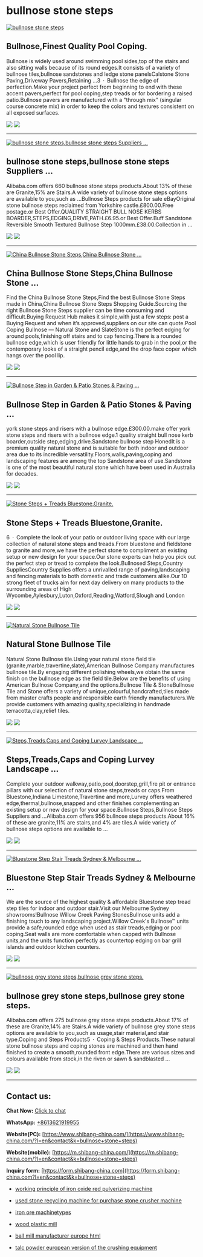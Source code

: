 # bullnose stone steps

<a href="https://swt.shibang-china.com/?l=en&img&k=bullnose+stone+steps" target="_blank">![bullnose stone steps](http://static.shibang-china.com/all-800x300/1316.jpg)</a>

## Bullnose,Finest Quality Pool Coping.
Bullnose is widely used around swimming pool sides,top of the stairs and also sitting walls because of its round edges.It consists of a variety of bullnose tiles,bullnose sandstones and ledge stone panelsCalstone Stone Paving,Driveway Pavers,Retaining …3&ensp;&#0183;&ensp;Bullnose the edge of perfection.Make your project perfect from beginning to end with these accent pavers,perfect for pool coping,step treads or for bordering a raised patio.Bullnose pavers are manufactured with a &quot;through mix&quot; (singular course concrete mix) in order to keep the colors and textures consistent on all exposed surfaces.


<a href="https://whatsapp.shibangsoft.com/WhatsApp.php" target="_blank" title="WhatsApp">![](http://static.shibang-china.com/icon/whatsapp.png)</a> <a href="https://swt.shibang-china.com/?l=en&icon&k=bullnose+stone+steps" target="_blank">![](http://static.shibang-china.com/icon/chat-en.png)</a>

---

<a href="https://swt.shibang-china.com/?l=en&img&k=bullnose+stone+steps" target="_blank">![bullnose stone steps,bullnose stone steps Suppliers …](http://static.shibang-china.com/all-800x300/723.jpg)</a>

## bullnose stone steps,bullnose stone steps Suppliers …
Alibaba.com offers 660 bullnose stone steps products.About 13% of these are Granite,15% are Stairs.A wide variety of bullnose stone steps options are available to you,such as …Bullnose Steps products for sale eBayOriginal stone bullnose steps reclaimed from Yorkshire castle.&#163;800.00.Free postage.or Best Offer.QUALITY STRAIGHT BULL NOSE KERBS BOARDER,STEPS,EDGING,DRIVE,PATH.&#163;6.95.or Best Offer.Buff Sandstone Reversible Smooth Textured Bullnose Step 1000mm.&#163;38.00.Collection in …


<a href="https://whatsapp.shibangsoft.com/WhatsApp.php" target="_blank" title="WhatsApp">![](http://static.shibang-china.com/icon/whatsapp.png)</a> <a href="https://swt.shibang-china.com/?l=en&icon&k=bullnose+stone+steps" target="_blank">![](http://static.shibang-china.com/icon/chat-en.png)</a>

---

<a href="https://swt.shibang-china.com/?l=en&img&k=bullnose+stone+steps" target="_blank">![China Bullnose Stone Steps,China Bullnose Stone …](http://static.shibang-china.com/all-800x300/121.jpg)</a>

## China Bullnose Stone Steps,China Bullnose Stone …
Find the China Bullnose Stone Steps,Find the best Bullnose Stone Steps made in China,China Bullnose Stone Steps Shopping Guide.Sourcing the right Bullnose Stone Steps supplier can be time consuming and difficult.Buying Request Hub makes it simple,with just a few steps: post a Buying Request and when it’s approved,suppliers on our site can quote.Pool Coping Bullnose — Natural Stone and SlateStone is the perfect edging for around pools,finishing off stairs and to cap fencing.There is a rounded bullnose edge,which is user friendly for little hands to grab in the pool,or the contemporary looks of a straight pencil edge,and the drop face coper which hangs over the pool lip.


<a href="https://whatsapp.shibangsoft.com/WhatsApp.php" target="_blank" title="WhatsApp">![](http://static.shibang-china.com/icon/whatsapp.png)</a> <a href="https://swt.shibang-china.com/?l=en&icon&k=bullnose+stone+steps" target="_blank">![](http://static.shibang-china.com/icon/chat-en.png)</a>

---

<a href="https://swt.shibang-china.com/?l=en&img&k=bullnose+stone+steps" target="_blank">![Bullnose Step in Garden &amp; Patio Stones &amp; Paving …](http://static.shibang-china.com/all-800x300/47.jpg)</a>

## Bullnose Step in Garden &amp; Patio Stones &amp; Paving …
york stone steps and risers with a bullnose edge.&#163;300.00.make offer york stone steps and risers with a bullnose edge.1 quality straight bull nose kerb boarder,outside step,edging,drive.Sandstone bullnose step HonedIt is a premium quality natural stone and is suitable for both indoor and outdoor area due to its incredible versatility.Floors,walls,paving,coping and landscaping features are among the top Sandstone area of use.Sandstone is one of the most beautiful natural stone which have been used in Australia for decades.


<a href="https://whatsapp.shibangsoft.com/WhatsApp.php" target="_blank" title="WhatsApp">![](http://static.shibang-china.com/icon/whatsapp.png)</a> <a href="https://swt.shibang-china.com/?l=en&icon&k=bullnose+stone+steps" target="_blank">![](http://static.shibang-china.com/icon/chat-en.png)</a>

---

<a href="https://swt.shibang-china.com/?l=en&img&k=bullnose+stone+steps" target="_blank">![Stone Steps + Treads Bluestone,Granite.](http://static.shibang-china.com/all-800x300/1389.jpg)</a>

## Stone Steps + Treads Bluestone,Granite.
6&ensp;&#0183;&ensp;Complete the look of your patio or outdoor living space with our large collection of natural stone steps and treads.From bluestone and fieldstone to granite and more,we have the perfect stone to compliment an existing setup or new design for your space.Our stone experts can help you pick out the perfect step or tread to complete the look.Bullnosed Steps,Country SuppliesCountry Supplies offers a unrivalled range of paving,landscaping and fencing materials to both domestic and trade customers alike.Our 10 strong fleet of trucks aim for next day delivery on many products to the surrounding areas of High Wycombe,Aylesbury,Luton,Oxford,Reading,Watford,Slough and London


<a href="https://whatsapp.shibangsoft.com/WhatsApp.php" target="_blank" title="WhatsApp">![](http://static.shibang-china.com/icon/whatsapp.png)</a> <a href="https://swt.shibang-china.com/?l=en&icon&k=bullnose+stone+steps" target="_blank">![](http://static.shibang-china.com/icon/chat-en.png)</a>

---

<a href="https://swt.shibang-china.com/?l=en&img&k=bullnose+stone+steps" target="_blank">![Natural Stone Bullnose Tile](http://static.shibang-china.com/all-800x300/1239.jpg)</a>

## Natural Stone Bullnose Tile
Natural Stone Bullnose tile.Using your natural stone field tile (granite,marble,travertine,slate),American Bullnose Company manufactures bullnose tile.By engaging different polishing wheels,we obtain the same finish on the bullnose edge as the field tile.Below are the benefits of using American Bullnose Company,and the options.Bullnose Tile &amp; StoneBullnose Tile and Stone offers a variety of unique,colourful,handcrafted,tiles made from master crafts people and responsible earth friendly manufacturers.We provide customers with amazing quality,specializing in handmade terracotta,clay,relief tiles.


<a href="https://whatsapp.shibangsoft.com/WhatsApp.php" target="_blank" title="WhatsApp">![](http://static.shibang-china.com/icon/whatsapp.png)</a> <a href="https://swt.shibang-china.com/?l=en&icon&k=bullnose+stone+steps" target="_blank">![](http://static.shibang-china.com/icon/chat-en.png)</a>

---

<a href="https://swt.shibang-china.com/?l=en&img&k=bullnose+stone+steps" target="_blank">![Steps,Treads,Caps and Coping Lurvey Landscape …](http://static.shibang-china.com/all-800x300/1530.jpg)</a>

## Steps,Treads,Caps and Coping Lurvey Landscape …
Complete your outdoor walkway,patio,pool,doorstep,grill,fire pit or entrance pillars with our selection of natural stone steps,treads or caps.From Bluestone,Indiana Limestone,Travertine and more,Lurvey offers weathered edge,thermal,bullnose,snapped and other finishes complementing an existing setup or new design for your space.Bullnose Steps,Bullnose Steps Suppliers and …Alibaba.com offers 956 bullnose steps products.About 16% of these are granite,11% are stairs,and 4% are tiles.A wide variety of bullnose steps options are available to …


<a href="https://whatsapp.shibangsoft.com/WhatsApp.php" target="_blank" title="WhatsApp">![](http://static.shibang-china.com/icon/whatsapp.png)</a> <a href="https://swt.shibang-china.com/?l=en&icon&k=bullnose+stone+steps" target="_blank">![](http://static.shibang-china.com/icon/chat-en.png)</a>

---

<a href="https://swt.shibang-china.com/?l=en&img&k=bullnose+stone+steps" target="_blank">![Bluestone Step Stair Treads Sydney &amp; Melbourne …](http://static.shibang-china.com/all-800x300/21.jpg)</a>

## Bluestone Step Stair Treads Sydney &amp; Melbourne …
We are the source of the highest quality &amp; affordable Bluestone step tread step tiles for indoor and outdoor stair.Visit our Melbourne Sydney showrooms!Bullnose Willow Creek Paving StonesBullnose units add a finishing touch to any landscaping project.Willow Creek's Bullnose™ units provide a safe,rounded edge when used as stair treads,edging or pool coping.Seat walls are more comfortable when capped with Bullnose units,and the units function perfectly as countertop edging on bar grill islands and outdoor kitchen counters.


<a href="https://whatsapp.shibangsoft.com/WhatsApp.php" target="_blank" title="WhatsApp">![](http://static.shibang-china.com/icon/whatsapp.png)</a> <a href="https://swt.shibang-china.com/?l=en&icon&k=bullnose+stone+steps" target="_blank">![](http://static.shibang-china.com/icon/chat-en.png)</a>

---

<a href="https://swt.shibang-china.com/?l=en&img&k=bullnose+stone+steps" target="_blank">![bullnose grey stone steps,bullnose grey stone steps.](http://static.shibang-china.com/all-800x300/1192.jpg)</a>

## bullnose grey stone steps,bullnose grey stone steps.
Alibaba.com offers 275 bullnose grey stone steps products.About 17% of these are Granite,14% are Stairs.A wide variety of bullnose grey stone steps options are available to you,such as usage,stair material,and stair type.Coping and Steps Products5&ensp;&#0183;&ensp;Coping &amp; Steps Products.These natural stone bullnose steps and coping stones are machined and then hand finished to create a smooth,rounded front edge.There are various sizes and colours available from stock,in the riven or sawn &amp; sandblasted …


<a href="https://whatsapp.shibangsoft.com/WhatsApp.php" target="_blank" title="WhatsApp">![](http://static.shibang-china.com/icon/whatsapp.png)</a> <a href="https://swt.shibang-china.com/?l=en&icon&k=bullnose+stone+steps" target="_blank">![](http://static.shibang-china.com/icon/chat-en.png)</a>

---
## Contact us:

**Chat Now:** [Click to chat](https://swt.shibang-china.com?l=en&contact&k=bullnose+stone+steps)

**WhatsApp:**  [+8613621919955](https://whatsapp.shibangsoft.com/WhatsApp.php)

**Website(PC):** [https://www.shibang-china.com/](https://www.shibang-china.com/?l=en&contact&k=bullnose+stone+steps)

**Website(mobile):** [https://m.shibang-china.com/](https://m.shibang-china.com/?l=en&contact&k=bullnose+stone+steps)

**Inquiry form:** [https://form.shibang-china.com](https://form.shibang-china.com?l=en&contact&k=bullnose+stone+steps)

* [working principle of iron oxide red pulverizing machine](../149/working%20principle%20of%20iron%20oxide%20red%20pulverizing%20machine.md)

* [used stone recycling machine for purchase stone crusher machine](../146/used%20stone%20recycling%20machine%20for%20purchase%20stone%20crusher%20machine.md)

* [iron ore machinetypes](../142/iron%20ore%20machinetypes.md)

* [wood plastic mill](../145/wood%20plastic%20mill.md)

* [ball mill manufacturer europe html](../143/ball%20mill%20manufacturer%20europe%20html.md)

* [talc powder european version of the crushing equipment](../144/talc%20powder%20european%20version%20of%20the%20crushing%20equipment.md)